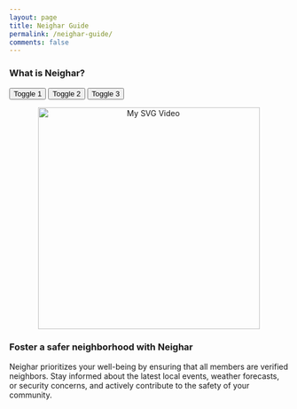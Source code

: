 ```yaml
---
layout: page
title: Neighar Guide
permalink: /neighar-guide/
comments: false
---
```


### What is Neighar?

<button onclick="showGif('v1')">Toggle 1</button>
<button onclick="showGif('v2')">Toggle 2</button>
<button onclick="showGif('v3')">Toggle 3</button>

<div id="v1" style="text-align:center;">
    <img src="{{ '/assets/videos/1.gif' | relative_url }}" alt="My SVG Video" width="400">
</div>
<div id="v2" style="text-align:center; display:none;">
    <img src="{{ '/assets/videos/1.gif' | relative_url }}" alt="My SVG Video" width="400">
</div>
<div id="v3" style="text-align:center; display:none;">
    <img src="{{ '/assets/videos/1.gif' | relative_url }}" alt="My SVG Video" width="400">
</div>

### Foster a safer neighborhood with Neighar

Neighar prioritizes your well-being by ensuring that all members are verified neighbors. Stay informed about the latest local events, weather forecasts, or security concerns, and actively contribute to the safety of your community.

<script>
function showGif(gifId) {
  // Hide all GIFs
  var gifElements = document.querySelectorAll('div[id^="v"]');
  gifElements.forEach(function(gif) {
    gif.style.display = 'none';
  });

  // Show the selected GIF
  var selectedGif = document.getElementById(gifId);
  if (selectedGif) {
    selectedGif.style.display = 'block';
  }
}
</script>
